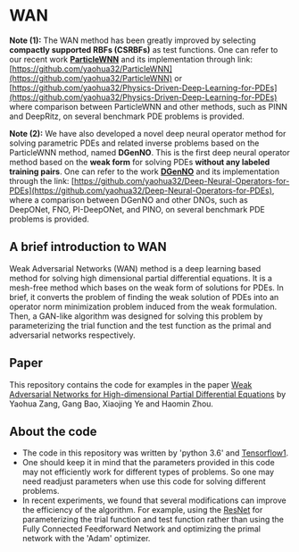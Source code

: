 # WAN

**Note (1):** The WAN method has been greatly improved by selecting **compactly supported RBFs (CSRBFs)** as test functions. One can refer to our recent work **[ParticleWNN](https://arxiv.org/pdf/2305.12433)** and its implementation through link: [https://github.com/yaohua32/ParticleWNN](https://github.com/yaohua32/ParticleWNN) or [https://github.com/yaohua32/Physics-Driven-Deep-Learning-for-PDEs](https://github.com/yaohua32/Physics-Driven-Deep-Learning-for-PDEs) where comparison between ParticleWNN and other methods, such as PINN and DeepRitz, on several benchmark PDE problems is provided.

**Note (2):** We have also developed a novel deep neural operator method for solving parametric PDEs and related inverse problems based on the ParticleWNN method, named **DGenNO**. This is the first deep neural operator method based on the **weak form** for solving PDEs **without any labeled training pairs**. One can refer to the work **[DGenNO](https://www.sciencedirect.com/science/article/pii/S0021999125004206)** and its implementation through the link: [https://github.com/yaohua32/Deep-Neural-Operators-for-PDEs](https://github.com/yaohua32/Deep-Neural-Operators-for-PDEs), where a comparison between DGenNO and other DNOs, such as DeepONet, FNO, PI-DeepONet, and PINO, on several benchmark PDE problems is provided.

## A brief introduction to WAN
Weak Adversarial Networks (WAN) method is a deep learning based method for solving high dimensional partial differential equations. It is a mesh-free method which bases on the weak form of solutions for PDEs. In brief, it converts the problem of finding the weak solution of PDEs into an operator norm minimization problem induced from the weak formulation. Then, a GAN-like algorithm was designed for solving this problem by parameterizing the trial function and the test function as the primal and adversarial networks respectively.

## Paper
This repository contains the code for examples in the paper [Weak Adversarial Networks for High-dimensional Partial Differential Equations](https://arxiv.org/abs/1907.08272) by Yaohua Zang, Gang Bao, Xiaojing Ye and Haomin Zhou.

## About the code
* The code in this repository was written by 'python 3.6' and [Tensorflow1](https://www.tensorflow.org/).
* One should keep it in mind that the parameters provided in this code may not efficiently work for different types of problems. So one may need readjust parameters when use this code for solving different problems.
* In recent experiments, we found that several modifications can improve the efficiency of the algorithm. For example, using the [ResNet](https://arxiv.org/abs/1512.03385) for parameterizing the trial function and test function rather than using the Fully Connected Feedforward Network and optimizing the primal network with the 'Adam' optimizer.
